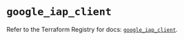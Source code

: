 # `google_iap_client`

Refer to the Terraform Registry for docs: [`google_iap_client`](https://registry.terraform.io/providers/hashicorp/google-beta/6.4.0/docs/resources/google_iap_client).
